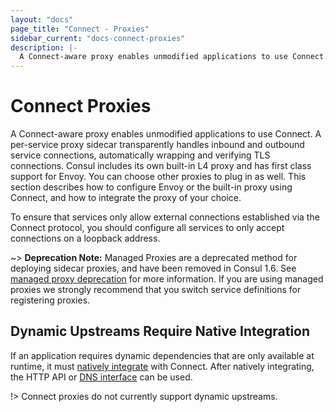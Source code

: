 ```yaml
---
layout: "docs"
page_title: "Connect - Proxies"
sidebar_current: "docs-connect-proxies"
description: |-
  A Connect-aware proxy enables unmodified applications to use Connect. This section details how to use either Envoy or Consul's built-in L4 proxy, and describes how you can plug in a proxy of your choice.
---
```


# Connect Proxies

A Connect-aware proxy enables unmodified applications to use Connect. A
per-service proxy sidecar transparently handles inbound and outbound service
connections, automatically wrapping and verifying TLS connections. Consul
includes its own built-in L4 proxy and has first class support for Envoy. You
can choose other proxies to plug in as well. This section describes how to
configure Envoy or the built-in proxy using Connect, and how to integrate the
proxy of your choice.

To ensure that services only allow external connections established via
the Connect protocol, you should configure all services to only accept connections on a loopback address.

~> **Deprecation Note:** Managed Proxies are a deprecated method for deploying
sidecar proxies, and have been removed in Consul 1.6. See [managed proxy
deprecation](/docs/connect/proxies/managed-deprecated.html) for more
information. If you are using managed proxies we strongly recommend that you
switch service definitions for registering proxies.

## Dynamic Upstreams Require Native Integration

If an application requires dynamic dependencies that are only available
at runtime, it must [natively integrate](/docs/connect/native.html)
with Connect. After natively integrating, the HTTP API or
[DNS interface](/docs/agent/dns.html#connect-capable-service-lookups)
can be used.

!> Connect proxies do not currently support dynamic upstreams.
